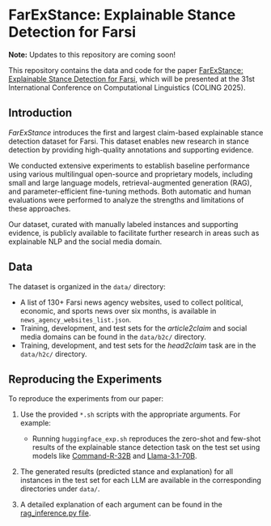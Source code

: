 # FarExStance: Explainable Stance Detection for Farsi  

**Note:** Updates to this repository are coming soon!  

This repository contains the data and code for the paper [FarExStance: Explainable Stance Detection for Farsi](https://coling2025.org/program/main_conference_papers/#long-papers), which will be presented at the 31st International Conference on Computational Linguistics (COLING 2025).  

## Introduction  
_FarExStance_ introduces the first and largest claim-based explainable stance detection dataset for Farsi. This dataset enables new research in stance detection by providing high-quality annotations and supporting evidence.  

We conducted extensive experiments to establish baseline performance using various multilingual open-source and proprietary models, including small and large language models, retrieval-augmented generation (RAG), and parameter-efficient fine-tuning methods. Both automatic and human evaluations were performed to analyze the strengths and limitations of these approaches.  

Our dataset, curated with manually labeled instances and supporting evidence, is publicly available to facilitate further research in areas such as explainable NLP and the social media domain.  

## Data  
The dataset is organized in the `data/` directory:  

- A list of 130+ Farsi news agency websites, used to collect political, economic, and sports news over six months, is available in `news_agency_websites_list.json`.  
- Training, development, and test sets for the _article2claim_ and social media domains can be found in the `data/b2c/` directory.  
- Training, development, and test sets for the _head2claim_ task are in the `data/h2c/` directory.  

## Reproducing the Experiments  
To reproduce the experiments from our paper:  

1. Use the provided `*.sh` scripts with the appropriate arguments. For example:  
   - Running `huggingface_exp.sh` reproduces the zero-shot and few-shot results of the explainable stance detection task on the test set using models like [Command-R-32B](https://huggingface.co/CohereForAI/c4ai-command-r-08-2024) and [Llama-3.1-70B](https://huggingface.co/meta-llama/Llama-3.1-70B).  
   
2. The generated results (predicted stance and explanation) for all instances in the test set for each LLM are available in the corresponding directories under `data/`.  

3. A detailed explanation of each argument can be found in the [rag_inference.py file](https://github.com/Zarharan/FarExStance/blob/main/rag_inference.py).  
